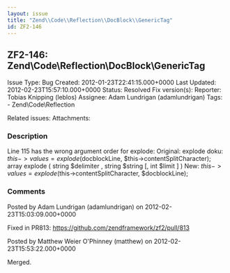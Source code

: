 ```yaml
---
layout: issue
title: "Zend\\Code\\Reflection\\DocBlock\\GenericTag"
id: ZF2-146
---
```


ZF2-146: Zend\\Code\\Reflection\\DocBlock\\GenericTag
-----------------------------------------------------

 Issue Type: Bug Created: 2012-01-23T22:41:15.000+0000 Last Updated: 2012-02-23T15:57:10.000+0000 Status: Resolved Fix version(s): 
 Reporter:  Tobias Knipping (leblos)  Assignee:  Adam Lundrigan (adamlundrigan)  Tags: - Zend\\Code\\Reflection
 
 Related issues: 
 Attachments: 
### Description

Line 115 has the wrong argument order for explode: Original: explode doku: $this->values = explode($docblockLine, $this->contentSplitCharacter); array explode ( string $delimiter , string $string [, int $limit ] ) New: $this->values = explode($this->contentSplitCharacter, $docblockLine);

 

 

### Comments

Posted by Adam Lundrigan (adamlundrigan) on 2012-02-23T15:03:09.000+0000

Fixed in PR813: <https://github.com/zendframework/zf2/pull/813>

 

 

Posted by Matthew Weier O'Phinney (matthew) on 2012-02-23T15:53:22.000+0000

Merged.

 

 